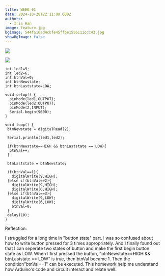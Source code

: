 ```yaml
---
title: WEEK 01
date: 2024-10-28T22:11:00.000Z
authors:
  - Iris Han
image: feature.jpg
bgimage: 544fa16ad4cbfe45ffbe1556111cdc43.jpg
showBgImage: false
---
```



![](week1_1.jpg)

![](week1_2.jpg)

```
int led1=9;
int led2=6;
int btnVal=0;
int btnNewstate;
int btnLaststate=LOW;

void setup() {
  pinMode(led1,OUTPUT);
  pinMode(led2,OUTPUT);
  pinMode(2,INPUT);
  Serial.begin(9600);
}

void loop() {
 btnNewstate = digitalRead(2);
 
 Serial.println(led1,led2);

 if(btnNewstate==HIGH && btnLaststate == LOW){
  btnVal++;
 }

 btnLaststate = btnNewstate;

 if(btnVal==1){
   digitalWrite(9,HIGH);
 }else if(btnVal==2){
   digitalWrite(9,HIGH);
   digitalWrite(6,HIGH);
 }else if(btnVal==3){
   digitalWrite(9,LOW);
   digitalWrite(6,LOW);
   btnVal=0;
 }
 delay(10);
}
```

Reflection:

I struggled for a long time in "button state" part. I was so confused about how to write button pressed for 3 times appropriately. And I finally found out that I can seperate two states of button and make the first begin button state as LOW. When I first pressed the button, "btnNewstate==HIGH && btnLaststate == LOW" is true, then btnVal became 1. Then the condition"btnVal==1" can be executed. This homework help me understand how Arduino's code and circuit interact and relate well.
